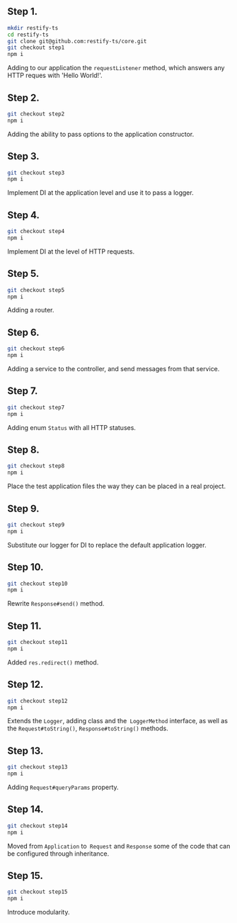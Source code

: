 ## Step 1.

```bash
mkdir restify-ts
cd restify-ts
git clone git@github.com:restify-ts/core.git
git checkout step1
npm i
```

Adding to our application the `requestListener` method, which answers any HTTP reques with 'Hello World!'.

## Step 2.

```bash
git checkout step2
npm i
```

Adding the ability to pass options to the application constructor.

## Step 3.

```bash
git checkout step3
npm i
```

Implement DI at the application level and use it to pass a logger.

## Step 4.

```bash
git checkout step4
npm i
```

Implement DI at the level of HTTP requests.

## Step 5.

```bash
git checkout step5
npm i
```

Adding a router.

## Step 6.

```bash
git checkout step6
npm i
```

Adding a service to the controller, and send messages from that service.

## Step 7.

```bash
git checkout step7
npm i
```

Adding enum `Status` with all HTTP statuses.

## Step 8.

```bash
git checkout step8
npm i
```

Place the test application files the way they can be placed in a real project.

## Step 9.

```bash
git checkout step9
npm i
```

Substitute our logger for DI to replace the default application logger.

## Step 10.

```bash
git checkout step10
npm i
```

Rewrite `Response#send()` method.

## Step 11.

```bash
git checkout step11
npm i
```

Added `res.redirect()` method.

## Step 12.

```bash
git checkout step12
npm i
```

Extends the `Logger`, adding class and the` LoggerMethod` interface, as well as the `Request#toString()`, `Response#toString()` methods.

## Step 13.

```bash
git checkout step13
npm i
```

Adding `Request#queryParams` property.

## Step 14.

```bash
git checkout step14
npm i
```

Moved from `Application` to` Request` and `Response` some of the code that can be configured through inheritance.

## Step 15.

```bash
git checkout step15
npm i
```

Introduce modularity.
